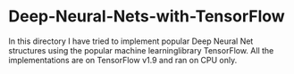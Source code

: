 # Deep-Neural-Nets-with-TensorFlow
In this directory I have tried to implement popular Deep Neural Net structures using the popular
machine learninglibrary TensorFlow. All the implementations are on TensorFlow v1.9 and ran on CPU
only.

